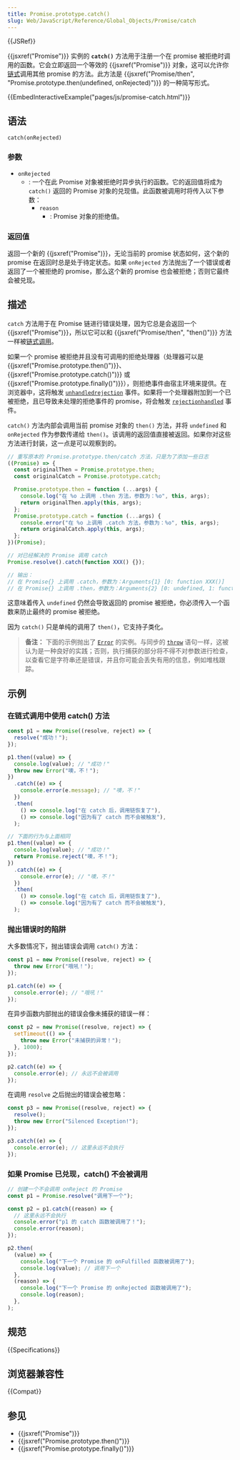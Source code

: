```yaml
---
title: Promise.prototype.catch()
slug: Web/JavaScript/Reference/Global_Objects/Promise/catch
---
```


{{JSRef}}

{{jsxref("Promise")}} 实例的 **`catch()`** 方法用于注册一个在 promise 被拒绝时调用的函数。它会立即返回一个等效的 {{jsxref("Promise")}} 对象，这可以允许你[链式](/zh-CN/docs/Web/JavaScript/Guide/Using_promises#链式调用)调用其他 promise 的方法。此方法是 {{jsxref("Promise/then", "Promise.prototype.then(undefined, onRejected)")}} 的一种简写形式。

{{EmbedInteractiveExample("pages/js/promise-catch.html")}}

## 语法

```js-nolint
catch(onRejected)
```

### 参数

- `onRejected`
  - : 一个在此 Promise 对象被拒绝时异步执行的函数。它的返回值将成为 `catch()` 返回的 Promise 对象的兑现值。此函数被调用时将传入以下参数：
    - `reason`
      - : Promise 对象的拒绝值。

### 返回值

返回一个新的 {{jsxref("Promise")}}，无论当前的 promise 状态如何，这个新的 promise 在返回时总是处于待定状态。如果 `onRejected` 方法抛出了一个错误或者返回了一个被拒绝的 promise，那么这个新的 promise 也会被拒绝；否则它最终会被兑现。

## 描述

`catch` 方法用于在 Promise 链进行错误处理，因为它总是会返回一个 {{jsxref("Promise")}}，所以它可以和 {{jsxref("Promise/then", "then()")}} 方法一样被[链式调用](/zh-CN/docs/Web/JavaScript/Guide/Using_promises#catch_的后续链式操作)。

如果一个 promise 被拒绝并且没有可调用的拒绝处理器（处理器可以是 {{jsxref("Promise.prototype.then()")}}、{{jsxref("Promise.prototype.catch()")}} 或 {{jsxref("Promise.prototype.finally()")}}），则拒绝事件由宿主环境来提供。在浏览器中，这将触发 [`unhandledrejection`](/zh-CN/docs/Web/API/Window/unhandledrejection_event) 事件。如果将一个处理器附加到一个已被拒绝，且已导致未处理的拒绝事件的 promise，将会触发 [`rejectionhandled`](/zh-CN/docs/Web/API/Window/rejectionhandled_event) 事件。

`catch()` 方法内部会调用当前 promise 对象的 `then()` 方法，并将 `undefined` 和 `onRejected` 作为参数传递给 `then()`。该调用的返回值直接被返回。如果你对这些方法进行封装，这一点是可以观察到的。

```js
// 重写原本的 Promise.prototype.then/catch 方法，只是为了添加一些日志
((Promise) => {
  const originalThen = Promise.prototype.then;
  const originalCatch = Promise.prototype.catch;

  Promise.prototype.then = function (...args) {
    console.log("在 %o 上调用 .then 方法，参数为：%o", this, args);
    return originalThen.apply(this, args);
  };
  Promise.prototype.catch = function (...args) {
    console.error("在 %o 上调用 .catch 方法，参数为：%o", this, args);
    return originalCatch.apply(this, args);
  };
})(Promise);

// 对已经解决的 Promise 调用 catch
Promise.resolve().catch(function XXX() {});

// 输出：
// 在 Promise{} 上调用 .catch，参数为：Arguments{1} [0: function XXX()]
// 在 Promise{} 上调用 .then，参数为：Arguments{2} [0: undefined, 1: function XXX()]
```

这意味着传入 `undefined` 仍然会导致返回的 promise 被拒绝，你必须传入一个函数来防止最终的 promise 被拒绝。

因为 `catch()` 只是单纯的调用了 `then()`，它支持子类化。

> **备注：** 下面的示例抛出了 [`Error`](/zh-CN/docs/Web/JavaScript/Reference/Global_Objects/Error) 的实例。与同步的 [`throw`](/zh-CN/docs/Web/JavaScript/Reference/Statements/throw) 语句一样，这被认为是一种良好的实践；否则，执行捕获的部分将不得不对参数进行检查，以查看它是字符串还是错误，并且你可能会丢失有用的信息，例如堆栈跟踪。

## 示例

### 在链式调用中使用 catch() 方法

```js
const p1 = new Promise((resolve, reject) => {
  resolve("成功！");
});

p1.then((value) => {
  console.log(value); // "成功！"
  throw new Error("噢，不！");
})
  .catch((e) => {
    console.error(e.message); // "噢，不！"
  })
  .then(
    () => console.log("在 catch 后，调用链恢复了"),
    () => console.log("因为有了 catch 而不会被触发"),
  );

// 下面的行为与上面相同
p1.then((value) => {
  console.log(value); // "成功！"
  return Promise.reject("噢，不！");
})
  .catch((e) => {
    console.error(e); // "噢，不！"
  })
  .then(
    () => console.log("在 catch 后，调用链恢复了"),
    () => console.log("因为有了 catch 而不会被触发"),
  );
```

### 抛出错误时的陷阱

大多数情况下，抛出错误会调用 `catch()` 方法：

```js
const p1 = new Promise((resolve, reject) => {
  throw new Error("哦吼！");
});

p1.catch((e) => {
  console.error(e); // "哦吼！"
});
```

在异步函数内部抛出的错误会像未捕获的错误一样：

```js
const p2 = new Promise((resolve, reject) => {
  setTimeout(() => {
    throw new Error("未捕获的异常！");
  }, 1000);
});

p2.catch((e) => {
  console.error(e); // 永远不会被调用
});
```

在调用 `resolve` 之后抛出的错误会被忽略：

```js
const p3 = new Promise((resolve, reject) => {
  resolve();
  throw new Error("Silenced Exception!");
});

p3.catch((e) => {
  console.error(e); // 这里永远不会执行
});
```

### 如果 Promise 已兑现，catch() 不会被调用

```js
// 创建一个不会调用 onReject 的 Promise
const p1 = Promise.resolve("调用下一个");

const p2 = p1.catch((reason) => {
  // 这里永远不会执行
  console.error("p1 的 catch 函数被调用了！");
  console.error(reason);
});

p2.then(
  (value) => {
    console.log("下一个 Promise 的 onFulfilled 函数被调用了");
    console.log(value); // 调用下一个
  },
  (reason) => {
    console.log("下一个 Promise 的 onRejected 函数被调用了");
    console.log(reason);
  },
);
```

## 规范

{{Specifications}}

## 浏览器兼容性

{{Compat}}

## 参见

- {{jsxref("Promise")}}
- {{jsxref("Promise.prototype.then()")}}
- {{jsxref("Promise.prototype.finally()")}}
